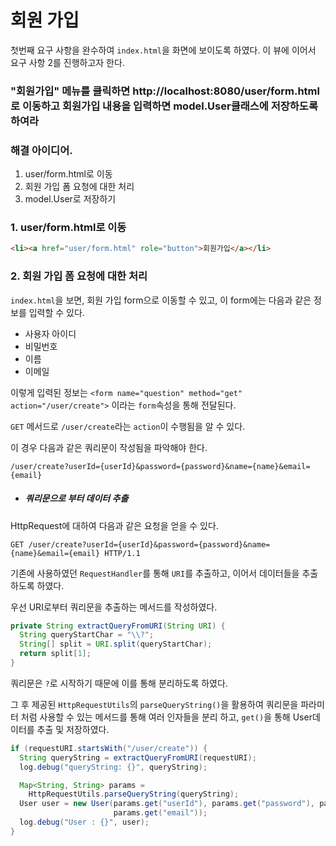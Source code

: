 # 회원 가입

첫번째 요구 사항을 완수하여 `index.html`을 화면에 보이도록 하였다. 이 뷰에 이어서 요구 사항 2를 진행하고자 한다.

### "회원가입" 메뉴를 클릭하면 http://localhost:8080/user/form.html로 이동하고 회원가입 내용을 입력하면 model.User클래스에 저장하도록하여라

### 해결 아이디어.

1. user/form.html로 이동
2. 회원 가입 폼 요청에 대한 처리
3. model.User로 저장하기

### 1. user/form.html로 이동

```html
<li><a href="user/form.html" role="button">회원가입</a></li>
```



### 2. 회원 가입 폼 요청에 대한 처리

`index.html`을 보면, 회원 가입 form으로 이동할 수 있고, 이 form에는 다음과 같은 정보를 입력할 수 있다.

- 사용자 아이디
- 비밀번호
- 이름
- 이메일

이렇게 입력된 정보는
`<form name="question" method="get" action="/user/create">` 이라는 `form`속성을 통해 전달된다.

`GET` 메서드로 `/user/create`라는 `action`이 수행됨을 알 수 있다.

이 경우 다음과 같은 쿼리문이 작성됨을 파악해야 한다.

```
/user/create?userId={userId}&password={password}&name={name}&email={email}
```



- ##### 쿼리문으로 부터 데이터 추출

HttpRequest에 대하여 다음과 같은 요청을 얻을 수 있다.

```
GET /user/create?userId={userId}&password={password}&name={name}&email={email} HTTP/1.1
```

기존에 사용하였던 `RequestHandler`를 통해 `URI`를 추출하고, 이어서 데이터들을 추출하도록 하였다.

우선 URI로부터 쿼리문을 추출하는 메서드를 작성하였다.

```java
private String extractQueryFromURI(String URI) {
  String queryStartChar = "\\?";
  String[] split = URI.split(queryStartChar);
  return split[1];
}
```

쿼리문은 `?`로 시작하기 때문에 이를 통해 분리하도록 하였다.

그 후 제공된 `HttpRequestUtils`의 `parseQueryString()`을 활용하여 쿼리문을 파라미터 처럼 사용할 수 있는 메서드를 통해 여러 인자들을 분리 하고, `get()`을 통해 User데이터를 추출 및 저장하였다.

```java
if (requestURI.startsWith("/user/create")) {
  String queryString = extractQueryFromURI(requestURI);
  log.debug("queryString: {}", queryString);

  Map<String, String> params =
    HttpRequestUtils.parseQueryString(queryString);
  User user = new User(params.get("userId"), params.get("password"), params.get("name"),
                       params.get("email"));
  log.debug("User : {}", user);
}
```

